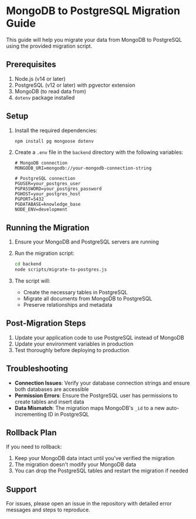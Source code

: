 # MongoDB to PostgreSQL Migration Guide

This guide will help you migrate your data from MongoDB to PostgreSQL using the provided migration script.

## Prerequisites

1. Node.js (v14 or later)
2. PostgreSQL (v12 or later) with pgvector extension
3. MongoDB (to read data from)
4. `dotenv` package installed

## Setup

1. Install the required dependencies:
   ```bash
   npm install pg mongoose dotenv
   ```

2. Create a `.env` file in the `backend` directory with the following variables:
   ```
   # MongoDB connection
   MONGODB_URI=mongodb://your-mongodb-connection-string
   
   # PostgreSQL connection
   PGUSER=your_postgres_user
   PGPASSWORD=your_postgres_password
   PGHOST=your_postgres_host
   PGPORT=5432
   PGDATABASE=knowledge_base
   NODE_ENV=development
   ```

## Running the Migration

1. Ensure your MongoDB and PostgreSQL servers are running

2. Run the migration script:
   ```bash
   cd backend
   node scripts/migrate-to-postgres.js
   ```

3. The script will:
   - Create the necessary tables in PostgreSQL
   - Migrate all documents from MongoDB to PostgreSQL
   - Preserve relationships and metadata

## Post-Migration Steps

1. Update your application code to use PostgreSQL instead of MongoDB
2. Update your environment variables in production
3. Test thoroughly before deploying to production

## Troubleshooting

- **Connection Issues**: Verify your database connection strings and ensure both databases are accessible
- **Permission Errors**: Ensure the PostgreSQL user has permissions to create tables and insert data
- **Data Mismatch**: The migration maps MongoDB's `_id` to a new auto-incrementing ID in PostgreSQL

## Rollback Plan

If you need to rollback:
1. Keep your MongoDB data intact until you've verified the migration
2. The migration doesn't modify your MongoDB data
3. You can drop the PostgreSQL tables and restart the migration if needed

## Support

For issues, please open an issue in the repository with detailed error messages and steps to reproduce.
